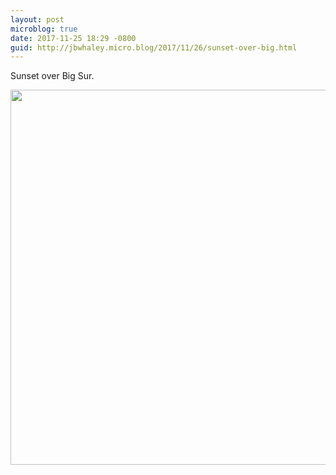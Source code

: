 ```yaml
---
layout: post
microblog: true
date: 2017-11-25 18:29 -0800
guid: http://jbwhaley.micro.blog/2017/11/26/sunset-over-big.html
---
```

Sunset over Big Sur.

<img src="http://www.jarrodwhaley.com/uploads/2017/ade25f34d1.jpg" width="600" height="600" />
